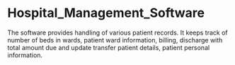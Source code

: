 Hospital_Management_Software
============================

The software provides handling of various patient records. It keeps track of number of beds in wards, patient ward information, billing, discharge with total amount due and update transfer patient details, patient personal information.
